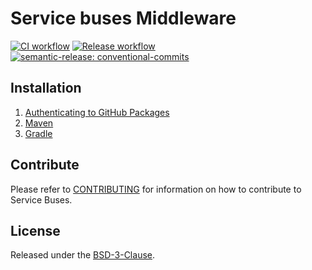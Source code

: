 # Service buses Middleware

[![CI workflow](https://github.com/montealegreluis/service-buses-middleware/actions/workflows/ci.yml/badge.svg)](https://github.com/montealegreluis/service-buses-middleware/actions/workflows/ci.yml)
[![Release workflow](https://github.com/montealegreluis/service-buses-middleware/actions/workflows/release.yml/badge.svg)](https://github.com/montealegreluis/service-buses-middleware/actions/workflows/release.yml)
[![semantic-release: conventional-commits](https://img.shields.io/badge/semantic--release-conventionalcommits-e10079?logo=semantic-release)](https://github.com/semantic-release/semantic-release)

## Installation

1. [Authenticating to GitHub Packages](https://github.com/MontealegreLuis/service-buses-middleware/blob/main/docs/installation/authentication.md)
2. [Maven](https://github.com/MontealegreLuis/service-buses-middleware/blob/main/docs/installation/maven.md)
3. [Gradle](https://github.com/MontealegreLuis/service-buses-middleware/blob/main/docs/installation/gradle.md)

## Contribute

Please refer to [CONTRIBUTING](https://github.com/MontealegreLuis/service-buses-middleware/blob/main/CONTRIBUTING.md) for information on how to contribute to Service Buses.

## License

Released under the [BSD-3-Clause](https://github.com/MontealegreLuis/service-buses-middleware/blob/main/LICENSE).
